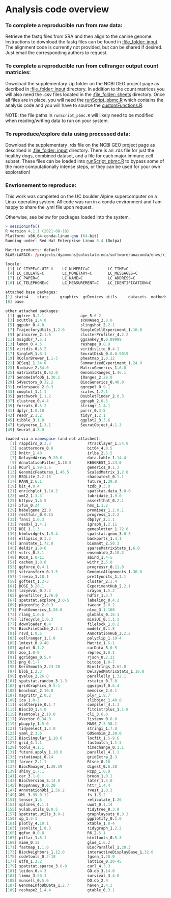 # Analysis code overview
### To complete a reproducible run from raw data:
Retrieve the fastq files from SRA and then align to the canine genome. 
Instructions to download the fastq files can be found in [:file\_folder: input](/input). 
The alignment code is currently not provided, but can be shared if desired. Just email the corresponding authors to request.

### To complete a reproducible run from cellranger output count matricies:
Download the supplementary zip folder on the NCBI GEO project page as decribed in [:file\_folder: input](/input) directory.
In addition to the count matrices you will also need the .csv files located in the [:file\_folder: sheets](/input/sheets) directory.
Once all files are in place, you will need the [runScript_pbmc.R](/analysis/runScript_pbmc.R) which contains the analysis code and you will have to source the [customFunctions.R](/analysis/customFunctions.R).

NOTE: the file paths in `runScript_pbmc.R` will likely need to be modified when reading/writing data to run on your system.

### To reproduce/explore data using processed data:
Download the supplementary .rds file on the NCBI GEO project page as described in [:file\_folder: input](/input) directory.
There is an .rds file for just the healthy dogs, combined dataset, and a file for each major immune cell subset.
These files can be loaded into [runScript_pbmc.R](/analysis/runScript_pbmc.R) to bypass some of the more computationally intense steps, or they can be used for your own exploration!

### Envrionement to reproduce:
This work was completed on the UC boulder Alpine supercomputer on a Linux operating system. All code was run in a conda environment and I am happy to share the .yml file upon request.

Otherwise, see below for packages loaded into the system.

```r
> sessionInfo()
R version 4.1.1 (2021-08-10)
Platform: x86_64-conda-linux-gnu (64-bit)
Running under: Red Hat Enterprise Linux 8.4 (Ootpa)

Matrix products: default
BLAS/LAPACK: /projects/dyammons@colostate.edu/software/anaconda/envs/r_env/lib/libopenblasp-r0.3.18.so

locale:
 [1] LC_CTYPE=C.UTF-8    LC_NUMERIC=C        LC_TIME=C          
 [4] LC_COLLATE=C        LC_MONETARY=C       LC_MESSAGES=C      
 [7] LC_PAPER=C          LC_NAME=C           LC_ADDRESS=C       
[10] LC_TELEPHONE=C      LC_MEASUREMENT=C    LC_IDENTIFICATION=C

attached base packages:
[1] stats4    stats     graphics  grDevices utils     datasets  methods  
[8] base     

other attached packages:
 [1] ggtree_3.2.1                ape_5.6-2                  
 [3] scuttle_1.4.0               scRNAseq_2.8.0             
 [5] ggpubr_0.4.0                slingshot_2.2.1            
 [7] TrajectoryUtils_1.2.0       SingleCellExperiment_1.16.0
 [9] princurve_2.1.6             clusterProfiler_4.2.2      
[11] msigdbr_7.5.1               ggsankey_0.0.99999         
[13] lemon_0.4.5                 reshape_0.8.9              
[15] viridis_0.6.2               viridisLite_0.4.1          
[17] SingleR_1.8.1               SeuratDisk_0.0.0.9019      
[19] RColorBrewer_1.1-3          pheatmap_1.0.12            
[21] DESeq2_1.34.0               SummarizedExperiment_1.24.0
[23] Biobase_2.54.0              MatrixGenerics_1.6.0       
[25] matrixStats_0.62.0          GenomicRanges_1.46.1       
[27] GenomeInfoDb_1.30.1         IRanges_2.28.0             
[29] S4Vectors_0.32.2            BiocGenerics_0.40.0        
[31] colorspace_2.0-3            ggrepel_0.9.1              
[33] cowplot_1.1.1               scales_1.2.1               
[35] patchwork_1.1.2             DoubletFinder_2.0.3        
[37] clustree_0.4.4              ggraph_2.0.5               
[39] forcats_0.5.2               stringr_1.4.1              
[41] dplyr_1.0.10                purrr_0.3.5                
[43] readr_2.1.2                 tidyr_1.2.1                
[45] tibble_3.1.8                ggplot2_3.3.6              
[47] tidyverse_1.3.1             SeuratObject_4.1.3         
[49] Seurat_4.3.0               

loaded via a namespace (and not attached):
  [1] rappdirs_0.3.3                rtracklayer_1.54.0           
  [3] scattermore_0.8               bit64_4.0.5                  
  [5] knitr_1.40                    irlba_2.3.5                  
  [7] DelayedArray_0.20.0           data.table_1.14.4            
  [9] AnnotationFilter_1.18.0       KEGGREST_1.34.0              
 [11] RCurl_1.98-1.6                generics_0.1.3               
 [13] GenomicFeatures_1.46.5        ScaledMatrix_1.2.0           
 [15] RSQLite_2.2.18                shadowtext_0.1.1             
 [17] RANN_2.6.1                    future_1.29.0                
 [19] bit_4.0.4                     tzdb_0.3.0                   
 [21] enrichplot_1.14.2             spatstat.data_3.0-0          
 [23] xml2_1.3.3                    lubridate_1.9.0              
 [25] httpuv_1.6.5                  assertthat_0.2.1             
 [27] xfun_0.34                     hms_1.1.2                    
 [29] babelgene_22.9                promises_1.2.0.1             
 [31] restfulr_0.0.15               progress_1.2.2               
 [33] fansi_1.0.3                   dbplyr_2.1.1                 
 [35] readxl_1.4.1                  igraph_1.2.11                
 [37] DBI_1.1.3                     geneplotter_1.72.0           
 [39] htmlwidgets_1.5.4             spatstat.geom_3.0-5          
 [41] ellipsis_0.3.2                backports_1.4.1              
 [43] annotate_1.72.0               biomaRt_2.50.3               
 [45] deldir_1.0-6                  sparseMatrixStats_1.6.0      
 [47] vctrs_0.5.1                   ensembldb_2.18.3             
 [49] ROCR_1.0-11                   abind_1.4-5                  
 [51] cachem_1.0.6                  withr_2.5.0                  
 [53] ggforce_0.4.1                 progressr_0.11.0             
 [55] sctransform_0.3.5             GenomicAlignments_1.30.0     
 [57] treeio_1.18.1                 prettyunits_1.1.1            
 [59] goftest_1.2-3                 cluster_2.1.4                
 [61] DOSE_3.20.1                   ExperimentHub_2.2.1          
 [63] lazyeval_0.2.2                crayon_1.5.2                 
 [65] genefilter_1.76.0             hdf5r_1.3.7                  
 [67] spatstat.explore_3.0-5        labeling_0.4.2               
 [69] pkgconfig_2.0.3               tweenr_2.0.2                 
 [71] ProtGenerics_1.26.0           nlme_3.1-160                 
 [73] rlang_1.0.6                   globals_0.16.1               
 [75] lifecycle_1.0.3               miniUI_0.1.1.1               
 [77] downloader_0.4                filelock_1.0.2               
 [79] BiocFileCache_2.2.1           modelr_0.1.8                 
 [81] rsvd_1.0.5                    AnnotationHub_3.2.2          
 [83] cellranger_1.1.0              polyclip_1.10-4              
 [85] lmtest_0.9-40                 Matrix_1.5-1                 
 [87] aplot_0.1.2                   carData_3.0-5                
 [89] zoo_1.8-9                     reprex_2.0.1                 
 [91] ggridges_0.5.4                rjson_0.2.21                 
 [93] png_0.1-7                     bitops_1.0-7                 
 [95] KernSmooth_2.23-20            Biostrings_2.62.0            
 [97] blob_1.2.3                    DelayedMatrixStats_1.16.0    
 [99] qvalue_2.26.0                 parallelly_1.32.1            
[101] spatstat.random_3.1-3         rstatix_0.7.0                
[103] gridGraphics_0.5-1            ggsignif_0.6.4               
[105] beachmat_2.10.0               memoise_2.0.1                
[107] magrittr_2.0.2                plyr_1.8.7                   
[109] ica_1.0-3                     zlibbioc_1.40.0              
[111] scatterpie_0.1.7              compiler_4.1.1               
[113] BiocIO_1.4.0                  fitdistrplus_1.1-8           
[115] Rsamtools_2.10.0              cli_3.6.0                    
[117] XVector_0.34.0                listenv_0.8.0                
[119] pbapply_1.5-0                 MASS_7.3-58.1                
[121] tidyselect_1.2.0              stringi_1.7.8                
[123] yaml_2.3.6                    GOSemSim_2.20.0              
[125] BiocSingular_1.10.0           locfit_1.5-9.6               
[127] grid_4.1.1                    fastmatch_1.1-3              
[129] tools_4.1.1                   timechange_0.1.1             
[131] future.apply_1.10.0           parallel_4.1.1               
[133] rstudioapi_0.14               gridExtra_2.3                
[135] farver_2.1.1                  Rtsne_0.16                   
[137] BiocManager_1.30.19           digest_0.6.30                
[139] shiny_1.7.1                   Rcpp_1.0.9                   
[141] car_3.1-0                     broom_1.0.1                  
[143] BiocVersion_3.14.0            later_1.3.0                  
[145] RcppAnnoy_0.0.20              httr_1.4.4                   
[147] AnnotationDbi_1.56.2          rvest_1.0.3                  
[149] XML_3.99-0.12                 fs_1.5.2                     
[151] tensor_1.5                    reticulate_1.26              
[153] splines_4.1.1                 uwot_0.1.14                  
[155] yulab.utils_0.0.5             tidytree_0.3.9               
[157] spatstat.utils_3.0-1          graphlayouts_0.8.3           
[159] sp_1.5-1                      ggplotify_0.1.0              
[161] plotly_4.10.1                 xtable_1.8-4                 
[163] jsonlite_1.8.3                tidygraph_1.2.2              
[165] ggfun_0.0.8                   R6_2.5.1                     
[167] pillar_1.8.1                  htmltools_0.5.3              
[169] mime_0.12                     glue_1.6.2                   
[171] fastmap_1.1.0                 BiocParallel_1.28.3          
[173] BiocNeighbors_1.12.0          interactiveDisplayBase_1.32.0
[175] codetools_0.2-18              fgsea_1.20.0                 
[177] utf8_1.2.2                    lattice_0.20-45              
[179] spatstat.sparse_3.0-0         curl_4.3.3                   
[181] leiden_0.4.3                  GO.db_3.14.0                 
[183] limma_3.50.3                  survival_3.4-0               
[185] munsell_0.5.0                 DO.db_2.9                    
[187] GenomeInfoDbData_1.2.7        haven_2.4.3                  
[189] reshape2_1.4.4                gtable_0.3.1           
```
